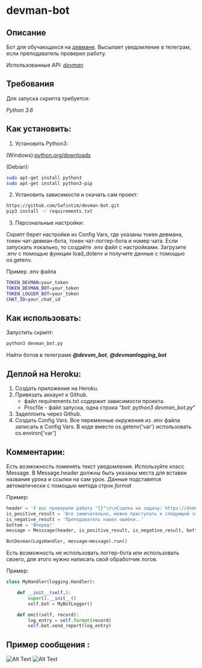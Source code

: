 # devman-bot

## Описание
Бот для обучающихся на [девмане](https://dvmn.org/modules/). Высылает уведомление в телеграм,
если преподаватель проверил работу.


Использованные API: *[devman](https://dvmn.org/api/docs/)*

## Требования

Для запуска скрипта требуется:

*Python 3.6*


## Как установить:

1. Установить Python3:

(Windows):[python.org/downloads](https://www.python.org/downloads/windows/)

(Debian):
```sh
sudo apt-get install python3
sudo apt-get install python3-pip
```
2. Установить зависимости и скачать сам проект:

```sh
https://github.com/Safintim/devman-bot.git
pip3 install -r requirements.txt
```
3. Персональные настройки:

Скрипт берет настройки из Config Vars, где указаны токен девмана, токен чат-девман-бота, 
токен чат-логгер-бота и номер чата. Если запускать локально, то создайте .env файл с настройками.
 Загрузите .env с помощью функции load_dotenv и получите данные с помощью os.getenv.
 
Пример .env файла 
```sh
TOKEN_DEVMAN=your_token
TOKEN_DEVMAN_BOT=your_token
TOKEN_LOGGER_BOT=your_token
CHAT_ID=your_chat_id
```

## Как использовать: 
Запустить скрипт:
```sh
python3 devman_bot.py
```

Найти ботов в телеграме **_@devvm_bot_**, **_@devmanlogging_bot_**

## Деплой на Heroku:
1. Создать приложение на Heroku.
2. Привязать аккаунт к Github.
    * файл requirements.txt содержит зависимости проекта.
    * Procfile - файл запуска, одна строка "_bot: python3 devman_bot.py_"
3. Задеплоить через Github.
4. Создать Config Vars. Все переменные окружения из .env файла записать в Config Vars. В коде вместо os.getenv('var')
использовать os.environ['var']

## Комментарии:
Есть возможность поменять текст уведомления. Используйте класс Message. В Message.header должны быть указаны места для
вставки названия урока и ссылки на сам урок. Данные подставятся автоматически с помощью метода строк _format_

Пример:
```python
header = 'У вас проверили работу "{}"\n\nСсылка на задачу: https://dvmn.org{}\n\n'
is_positive_result = 'Все замечательно, можно приступать к следующей задаче'
is_negative_result = 'Преподаватель нашел ошибки..'
bottom = 'Вперед!'
message = Messsage(header, is_positive_result, is_negative_result, bottom)

BotDevman(LogsHandler, message=message).run()
```

Есть возможность не использовать логгер-бота или использовать своего, для этого нужно написать свой обработчик логов.

Пример:
```python
class MyHandler(logging.Handler):

    def __init__(self,):
        super().__init__()
        self.bot = MyBotLogger()

    def emit(self, record):
        log_entry = self.format(record)
        self.bot.send_report(log_entry)
```

## Пример сообщения :
![Alt Text](http://ipic.su/img/img7/fs/Screenshot_20190430-173842.1556635709.png)
![Alt Text](http://ipic.su/img/img7/fs/Screenshot_20190510-121011_2.1557479765.png)